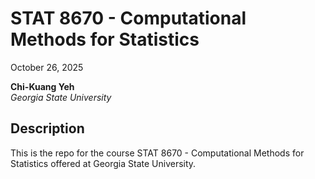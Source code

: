 # STAT 8670 - Computational Methods for Statistics

October 26, 2025

**Chi-Kuang Yeh**  
*Georgia State University*

## Description

This is the repo for the course STAT 8670 - Computational Methods for
Statistics offered at Georgia State University.

